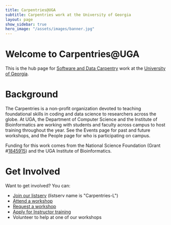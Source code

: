 ```yaml
---
title: Carpentries@UGA
subtitle: Carpentries work at the University of Georgia
layout: page
show_sidebar: true
hero_image: "/assets/images/banner.jpg"
---
```


# Welcome to Carpentries@UGA

This is the hub page for [Software and Data Carpentry](https://carpentries.org/) work at the [University of Georgia](https://www.uga.edu).

<!-- TODO: Make callouts on the main page -->

# Background
The Carpentries is a non-profit organization devoted to teaching foundational skills in coding and data science to researchers across the globe. At UGA, the Department of Computer Science and the Institute of Bioinformatics are working with students and faculty across campus to host training throughout the year. See the Events page for past and future workshops, and the People page for who is participating on campus.

Funding for this work comes from the National Science Foundation (Grant #[1845915](https://www.nsf.gov/awardsearch/showAward?AWD_ID=1845915)) and the UGA Institute of Bioinformatics.

# Get Involved
Want to get involved? You can:

* [Join our listserv](https://listserv.uga.edu/cgi-bin/wa?SUBED1=CARPENTRIES-L&A=1) (listserv name is "Carpentries-L")
* [Attend a workshop](events)
* [Request a workshop](https://github.com/UGA-Carpentries/uga-carpentries.github.io/issues)
* [Apply for Instructor training]("https://carpentries.org/become-instructor/)
* Volunteer to help at one of our workshops <!-- TODO: Add some sort of link here? -->
